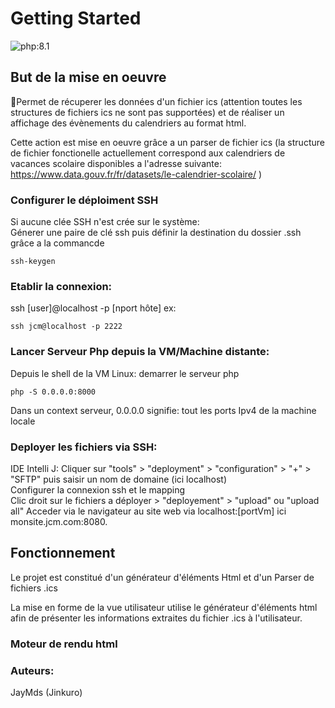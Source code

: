 # Getting Started

![php:8.1](https://img.shields.io/badge/php-%3E%3D8.1-blue "php:8.1")

## But de la mise en oeuvre
🐤Permet de récuperer les données d'un fichier ics (attention toutes les structures de fichiers ics ne sont pas supportées) et de réaliser un affichage des évènements du calendriers au format html.

Cette action est mise en oeuvre grâce a un parser de fichier ics (la structure de fichier fonctionelle actuellement correspond aux calendriers de vacances scolaire disponibles a l'adresse suivante: https://www.data.gouv.fr/fr/datasets/le-calendrier-scolaire/ )


### Configurer le déploiment SSH
Si aucune clée SSH n'est crée sur le système:  
Génerer une paire de clé ssh puis définir la destination du dossier .ssh grâce a la commancde
```shell
ssh-keygen
```

### Etablir la connexion:
ssh [user]@localhost -p [nport hôte]
ex:
```shell
ssh jcm@localhost -p 2222
```

### Lancer Serveur Php depuis la VM/Machine distante:
Depuis le shell de la VM Linux: demarrer le serveur php
```shell
php -S 0.0.0.0:8000
```
Dans un context serveur, 0.0.0.0 signifie: tout les ports Ipv4 de la machine locale

### Deployer les fichiers via SSH:
IDE Intelli J: Cliquer sur "tools" > "deployment" > "configuration" > "+" > "SFTP" puis saisir un nom de domaine (ici localhost)  
Configurer la connexion ssh et le mapping  
Clic droit sur le fichiers a déployer > "deployement" > "upload" ou "upload all"
Acceder via le navigateur au site web via localhost:[portVm] ici monsite.jcm.com:8080.

## Fonctionnement
 Le projet est constitué d'un générateur d'éléments Html et d'un Parser de fichiers .ics

 La mise en forme de la vue utilisateur utilise le générateur d'éléments html afin de présenter les informations extraites du fichier .ics à l'utilisateur.

### Moteur de rendu html



### Auteurs:

JayMds (Jinkuro)